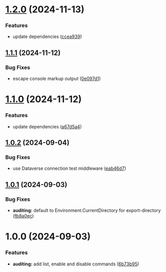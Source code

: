 # [1.2.0](https://github.com/3mpowered/Dataverse.Convenience/compare/v1.1.1...v1.2.0) (2024-11-13)


### Features

* update dependencies ([ccea939](https://github.com/3mpowered/Dataverse.Convenience/commit/ccea939ef6dd5da65017b5209ac01af772ad7f8e))

## [1.1.1](https://github.com/3mpowered/Dataverse.Convenience/compare/v1.1.0...v1.1.1) (2024-11-12)


### Bug Fixes

* escape console markup output ([0e097d1](https://github.com/3mpowered/Dataverse.Convenience/commit/0e097d11943dc56072a592b14629ba989a0a5846))

# [1.1.0](https://github.com/3mpowered/Dataverse.Convenience/compare/v1.0.2...v1.1.0) (2024-11-12)


### Features

* update dependencies ([a67d5a4](https://github.com/3mpowered/Dataverse.Convenience/commit/a67d5a42d71c6cbdd3a7f7592fef4b2004cd85f7))

## [1.0.2](https://github.com/3mpowered/Dataverse.Convenience/compare/v1.0.1...v1.0.2) (2024-09-04)


### Bug Fixes

* use Dataverse connection test middleware ([eab46d7](https://github.com/3mpowered/Dataverse.Convenience/commit/eab46d73a7009c509e555281610904e0e8226b5c))

## [1.0.1](https://github.com/3mpowered/Dataverse.Convenience/compare/v1.0.0...v1.0.1) (2024-09-03)


### Bug Fixes

* **auditing:** default to Environment.CurrentDirectory for export-directory ([fb8a0ec](https://github.com/3mpowered/Dataverse.Convenience/commit/fb8a0ecb4c5dbc63098a60d779b23a70c1642a4b))

# 1.0.0 (2024-09-03)


### Features

* **auditing:** add list, enable and disable commands ([6b73b95](https://github.com/3mpowered/Dataverse.Convenience/commit/6b73b957a067214a07e47682d9851eb64f47418c))
